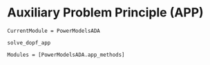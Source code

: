 # Auxiliary Problem Principle (APP)

```@meta
CurrentModule = PowerModelsADA
```

```@docs
solve_dopf_app
```

```@autodocs
Modules = [PowerModelsADA.app_methods]
```
